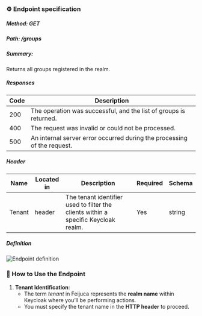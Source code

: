 ### ⚙️ Endpoint specification  

##### Method: GET
##### Path: /groups
##### Summary:

Returns all groups registered in the realm.

##### Responses
| Code | Description |
| ---- | ----------- |
| 200 | The operation was successful, and the list of groups is returned. |
| 400 | The request was invalid or could not be processed. |
| 500 | An internal server error occurred during the processing of the request. |
    
##### Header

| Name | Located in | Description | Required | Schema |
| ---- | ---------- | ----------- | -------- | ---- |
| Tenant | header | The tenant identifier used to filter the clients within a specific Keycloak realm. | Yes | string |
	
##### Definition
![Endpoint definition](https://res.cloudinary.com/dd7cforjd/image/upload/ybtgctdtzmgqbsxjdes6.jpg "Endpoint definition")   


### 📝 How to Use the Endpoint

1. **Tenant Identification**:
   - The term *tenant* in Feijuca represents the **realm name** within Keycloak where you’ll be performing actions.
   - You must specify the tenant name in the **HTTP header** to proceed.

